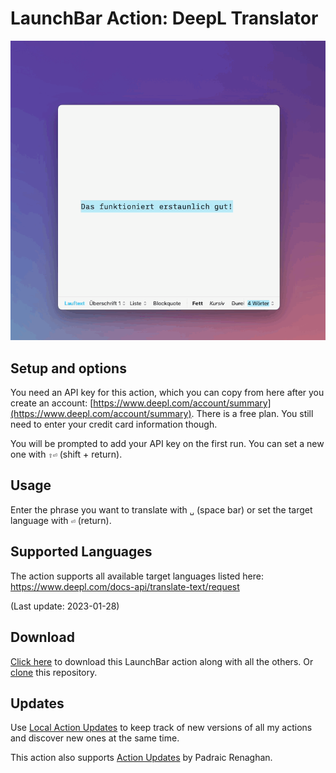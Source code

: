 # LaunchBar Action: DeepL Translator

<img src="01.gif" width="776"/> 

## Setup and options

You need an API key for this action, which you can copy from here after you create an account: [https://www.deepl.com/account/summary](https://www.deepl.com/account/summary). There is a free plan. You still need to enter your credit card information though.

You will be prompted to add your API key on the first run. You can set a new one with `⇧⏎` (shift + return).

## Usage

Enter the phrase you want to translate with `␣` (space bar) or set the target language with `⏎` (return).

## Supported Languages

The action supports all available target languages listed here: 
https://www.deepl.com/docs-api/translate-text/request 

(Last update: 2023-01-28)

## Download

[Click here](https://github.com/Ptujec/LaunchBar/archive/refs/heads/master.zip) to download this LaunchBar action along with all the others. Or [clone](https://docs.github.com/en/repositories/creating-and-managing-repositories/cloning-a-repository) this repository.

## Updates

Use [Local Action Updates](https://github.com/Ptujec/LaunchBar/tree/master/Local-Action-Updates#launchbar-action-local-action-updates) to keep track of new versions of all my actions and discover new ones at the same time. 

This action also supports [Action Updates](https://renaghan.com/launchbar/action-updates/) by Padraic Renaghan.